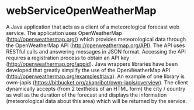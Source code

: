 # webServiceOpenWeatherMap
A Java application that acts as a client of a meteorological forecast web service. 
The application uses OpenWeatherMap (http://openweathermap.org/) which provides meteorological data through the OpenWeatherMap API (http://openweathermap.org/API). 
The API uses RESTful calls and answering messages in JSON format. Accessing the API requires a registration process to obtain an API key (http://openweathermap.org/appid).
Java wrappers libraries have been developed that greatly simplify the use of the OpenWeatherMap API (http://openweathermap.org/examples#java). An example of one library is owm-japis (https://bitbucket.org/akapribot/owm-japis/overview).
The client dynamically accepts (from 2 textfields of an HTML form) the city / country as well as the duration of the forecast and displays the information (meteorological data about this area) which will be returned by the service. 
